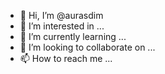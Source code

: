 - 👋 Hi, I’m @aurasdim
- 👀 I’m interested in ...
- 🌱 I’m currently learning ...
- 💞️ I’m looking to collaborate on ...
- 📫 How to reach me ...

<!---
aurasdim/aurasdim is a ✨ special ✨ repository because its `README.md` (this file) appears on your GitHub profile.
You can click the Preview link to take a look at your changes.
--->
